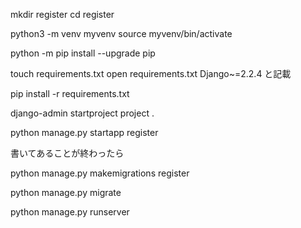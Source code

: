 mkdir register
cd register

python3 -m venv myvenv
source myvenv/bin/activate

python -m pip install --upgrade pip

touch requirements.txt
open requirements.txt
Django~=2.2.4 と記載

pip install -r requirements.txt

django-admin startproject project . 

python manage.py startapp register

書いてあることが終わったら

python manage.py makemigrations register

python manage.py migrate

python manage.py runserver
